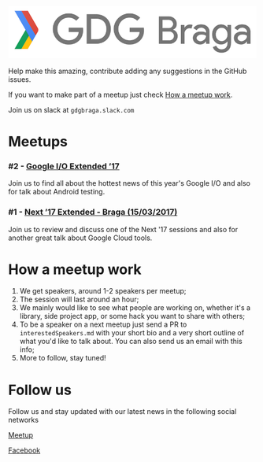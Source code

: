 ![GDG Braga](gdgbraga.png)

Help make this amazing, contribute adding any suggestions in the GitHub issues.

If you want to make part of a meetup just check [How a meetup work](#how-a-meetup-work).

Join us on slack at `gdgbraga.slack.com`

# Meetups

### #2 - [Google I/O Extended ’17](24052017-Google-IO-2017-Extended-Braga/MEETUP.md)

 Join us to find all about the hottest news of this year's Google I/O and also for talk about Android testing.

### #1 - [Next ’17 Extended - Braga (15/03/2017)](15032017-Next-17-Extendend-Braga/MEETUP.md)

 Join us to review and discuss one of the Next '17 sessions and also for another great talk about Google Cloud tools.

# How a meetup work

1. We get speakers, around 1-2 speakers per meetup;
2. The session will last around an hour;
3. We mainly would like to see what people are working on, whether it's a library, side project app, or some hack you want to share with others;
4. To be a speaker on a next meetup just send a PR to `interestedSpeakers.md` with your short bio and a very short outline of what you'd like to talk about. You can also send us an email with this info;
5. More to follow, stay tuned!

# Follow us

Follow us and stay updated with our latest news in the following social networks

[Meetup](https://www.meetup.com/GDG-Braga/)

[Facebook](https://www.facebook.com/GDGBraga)